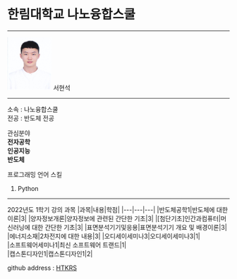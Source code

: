 # 한림대학교 나노융합스쿨 
---
<img src=shs.jpg height=120 width=100>
서현석   

---   

소속 : 나노융합스쿨   
전공 : 반도체 전공   

관심분야   
**전자공학**   
**인공지능**   
**반도체**      

프로그래밍 언어 스킬
1. Python   



--------------

2022년도 1학기 강의 과목
|과목|내용|학점|
|---|---|---|
|반도체공학1|반도체에 대한 이론|3|
|양자정보개론|양자정보에 관련된 간단한 기초|3|
|[첨단기초]인간과컴퓨터|머신러닝에 대한 간단한 기초|3|
|표면분석기기및응용|표면분석기기 개요 및 배경이론|3|
|에너지소재|2차전지에 대한 내용|3|
|오디세이세미나3|오디세이세미나3|1|   
|소프트웨어세미나1|최신 소프트웨어 트랜드|1|   
|캡스톤디자인1|캡스톤디자인1|2|


github address : [HTKRS][github]   

[github]:http://github.com/HTKRS
